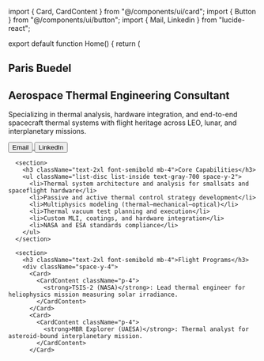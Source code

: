 import { Card, CardContent } from "@/components/ui/card";
import { Button } from "@/components/ui/button";
import { Mail, Linkedin } from "lucide-react";

export default function Home() {
  return (
    <main className="max-w-4xl mx-auto p-6 space-y-10">
      <section className="text-center space-y-4">
        <h1 className="text-4xl font-bold">Paris Buedel</h1>
        <h2 className="text-xl text-gray-600">Aerospace Thermal Engineering Consultant</h2>
        <p className="text-md text-gray-500">
          Specializing in thermal analysis, hardware integration, and end-to-end spacecraft thermal systems with flight heritage across LEO, lunar, and interplanetary missions.
        </p>
        <div className="flex justify-center gap-4">
          <a href="mailto:paris.buedel@colorado.edu">
            <Button variant="outline"><Mail className="w-4 h-4 mr-2" />Email</Button>
          </a>
          <a href="https://linkedin.com/in/paris-buedel" target="_blank">
            <Button variant="outline"><Linkedin className="w-4 h-4 mr-2" />LinkedIn</Button>
          </a>
        </div>
      </section>

      <section>
        <h3 className="text-2xl font-semibold mb-4">Core Capabilities</h3>
        <ul className="list-disc list-inside text-gray-700 space-y-2">
          <li>Thermal system architecture and analysis for smallsats and spaceflight hardware</li>
          <li>Passive and active thermal control strategy development</li>
          <li>Multiphysics modeling (thermal–mechanical–optical)</li>
          <li>Thermal vacuum test planning and execution</li>
          <li>Custom MLI, coatings, and hardware integration</li>
          <li>NASA and ESA standards compliance</li>
        </ul>
      </section>

      <section>
        <h3 className="text-2xl font-semibold mb-4">Flight Programs</h3>
        <div className="space-y-4">
          <Card>
            <CardContent className="p-4">
              <strong>TSIS-2 (NASA)</strong>: Lead thermal engineer for heliophysics mission measuring solar irradiance.
            </CardContent>
          </Card>
          <Card>
            <CardContent className="p-4">
              <strong>MBR Explorer (UAESA)</strong>: Thermal analyst for asteroid-bound interplanetary mission.
            </CardContent>
          </Card>
          <Card>
            <CardContent className="p-4">
              <strong>CIRBE (AFRL)</strong>: Lead thermal engineer; discovered new radiation belt with LEO payload.
            </CardContent>
          </Card>
          <Card>
            <CardContent className="p-4">
              <strong>Libera (NOAA)</strong>: Supported electronics thermal analysis for climate-monitoring mission.
            </CardContent>
          </Card>
          <Card>
            <CardContent className="p-4">
              <strong>SUDA (NASA Europa Clipper)</strong>: Assisted in thermal vacuum test for instrument hardware.
            </CardContent>
          </Card>
        </div>
      </section>
    </main>
  );
}
